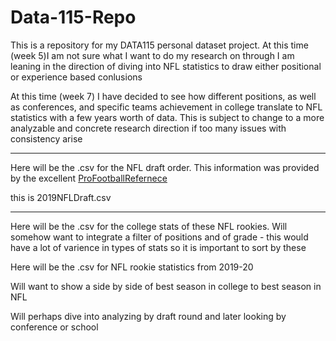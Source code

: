 # Data-115-Repo
This is a repository for my DATA115 personal dataset project. At this time (week 5)I am not sure what I want to do my research on through I am leaning in the direction of diving into NFL statistics to draw either positional or experience based conlusions

At this time (week 7) I have decided to see how different positions, as well as conferences, and specific teams achievement in college translate to NFL statistics with a few years worth of data. This is subject to change to a more analyzable and concrete research direction if too many issues with consistency arise
_______
Here will be the .csv for the NFL draft order. This information was provided by the excellent [ProFootballRefernece](https://www.pro-football-reference.com/) 

this is 2019NFLDraft.csv
_________
Here will be the .csv for the college stats of these NFL rookies. Will somehow want to integrate a filter of positions and of grade - this would have a lot of varience in types of stats so it is important to sort by these 

Here will be the .csv for NFL rookie statistics from 2019-20

Will want to show a side by side of best season in college to best season in NFL 

Will perhaps dive into analyzing by draft round and later looking by conference or school
